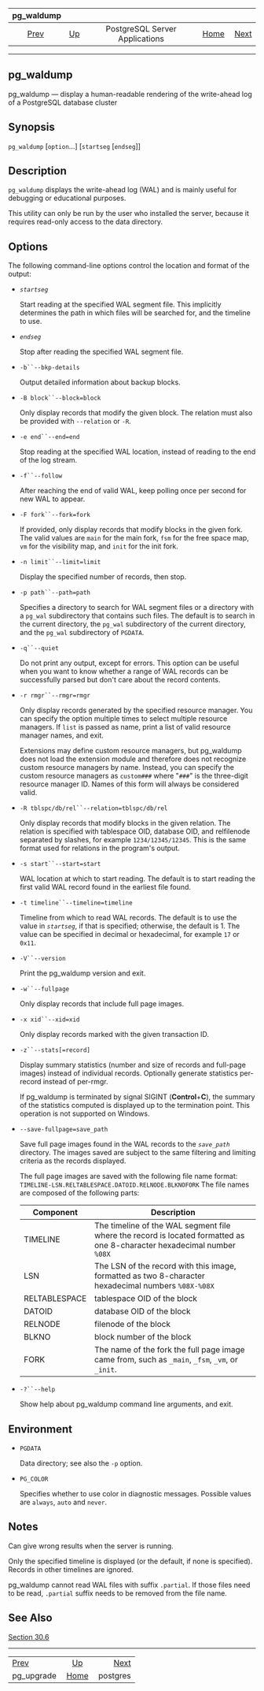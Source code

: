 <!--?xml version="1.0" encoding="UTF-8" standalone="no"?-->

|              pg\_waldump             |                                                              |                                |                                                       |                                       |
| :----------------------------------: | :----------------------------------------------------------- | :----------------------------: | ----------------------------------------------------: | ------------------------------------: |
| [Prev](pgupgrade.html "pg_upgrade")  | [Up](reference-server.html "PostgreSQL Server Applications") | PostgreSQL Server Applications | [Home](index.html "PostgreSQL 17devel Documentation") |  [Next](app-postgres.html "postgres") |

***

## pg\_waldump

pg\_waldump — display a human-readable rendering of the write-ahead log of a PostgreSQL database cluster

## Synopsis

`pg_waldump` \[`option`...] \[`startseg` \[`endseg`]]

## Description

`pg_waldump` displays the write-ahead log (WAL) and is mainly useful for debugging or educational purposes.

This utility can only be run by the user who installed the server, because it requires read-only access to the data directory.

## Options

The following command-line options control the location and format of the output:

* *`startseg`*

    Start reading at the specified WAL segment file. This implicitly determines the path in which files will be searched for, and the timeline to use.

* *`endseg`*

    Stop after reading the specified WAL segment file.

* `-b``--bkp-details`

    Output detailed information about backup blocks.

* `-B block``--block=block`

    Only display records that modify the given block. The relation must also be provided with `--relation` or `-R`.

* `-e end``--end=end`

    Stop reading at the specified WAL location, instead of reading to the end of the log stream.

* `-f``--follow`

    After reaching the end of valid WAL, keep polling once per second for new WAL to appear.

* `-F fork``--fork=fork`

    If provided, only display records that modify blocks in the given fork. The valid values are `main` for the main fork, `fsm` for the free space map, `vm` for the visibility map, and `init` for the init fork.

* `-n limit``--limit=limit`

    Display the specified number of records, then stop.

* `-p path``--path=path`

    Specifies a directory to search for WAL segment files or a directory with a `pg_wal` subdirectory that contains such files. The default is to search in the current directory, the `pg_wal` subdirectory of the current directory, and the `pg_wal` subdirectory of `PGDATA`.

* `-q``--quiet`

    Do not print any output, except for errors. This option can be useful when you want to know whether a range of WAL records can be successfully parsed but don't care about the record contents.

* `-r rmgr``--rmgr=rmgr`

    Only display records generated by the specified resource manager. You can specify the option multiple times to select multiple resource managers. If `list` is passed as name, print a list of valid resource manager names, and exit.

    Extensions may define custom resource managers, but pg\_waldump does not load the extension module and therefore does not recognize custom resource managers by name. Instead, you can specify the custom resource managers as `custom###` where "`###`" is the three-digit resource manager ID. Names of this form will always be considered valid.

* `-R tblspc/db/rel``--relation=tblspc/db/rel`

    Only display records that modify blocks in the given relation. The relation is specified with tablespace OID, database OID, and relfilenode separated by slashes, for example `1234/12345/12345`. This is the same format used for relations in the program's output.

* `-s start``--start=start`

    WAL location at which to start reading. The default is to start reading the first valid WAL record found in the earliest file found.

* `-t timeline``--timeline=timeline`

    Timeline from which to read WAL records. The default is to use the value in *`startseg`*, if that is specified; otherwise, the default is 1. The value can be specified in decimal or hexadecimal, for example `17` or `0x11`.

* `-V``--version`

    Print the pg\_waldump version and exit.

* `-w``--fullpage`

    Only display records that include full page images.

* `-x xid``--xid=xid`

    Only display records marked with the given transaction ID.

* `-z``--stats[=record]`

    Display summary statistics (number and size of records and full-page images) instead of individual records. Optionally generate statistics per-record instead of per-rmgr.

    If pg\_waldump is terminated by signal SIGINT (**Control**+**C**), the summary of the statistics computed is displayed up to the termination point. This operation is not supported on Windows.

* `--save-fullpage=save_path`

    Save full page images found in the WAL records to the *`save_path`* directory. The images saved are subject to the same filtering and limiting criteria as the records displayed.

    The full page images are saved with the following file name format: `TIMELINE-LSN.RELTABLESPACE.DATOID.RELNODE.BLKNOFORK` The file names are composed of the following parts:

    | Component     | Description                                                                                                             |
    | ------------- | ----------------------------------------------------------------------------------------------------------------------- |
    | TIMELINE      | The timeline of the WAL segment file where the record is located formatted as one 8-character hexadecimal number `%08X` |
    | LSN           | The LSN of the record with this image, formatted as two 8-character hexadecimal numbers `%08X-%08X`                     |
    | RELTABLESPACE | tablespace OID of the block                                                                                             |
    | DATOID        | database OID of the block                                                                                               |
    | RELNODE       | filenode of the block                                                                                                   |
    | BLKNO         | block number of the block                                                                                               |
    | FORK          | The name of the fork the full page image came from, such as `_main`, `_fsm`, `_vm`, or `_init`.                         |

* `-?``--help`

    Show help about pg\_waldump command line arguments, and exit.

## Environment

* `PGDATA`

    Data directory; see also the `-p` option.

* `PG_COLOR`

    Specifies whether to use color in diagnostic messages. Possible values are `always`, `auto` and `never`.

## Notes

Can give wrong results when the server is running.

Only the specified timeline is displayed (or the default, if none is specified). Records in other timelines are ignored.

pg\_waldump cannot read WAL files with suffix `.partial`. If those files need to be read, `.partial` suffix needs to be removed from the file name.

## See Also

[Section 30.6](wal-internals.html "30.6. WAL Internals")

***

|                                      |                                                              |                                       |
| :----------------------------------- | :----------------------------------------------------------: | ------------------------------------: |
| [Prev](pgupgrade.html "pg_upgrade")  | [Up](reference-server.html "PostgreSQL Server Applications") |  [Next](app-postgres.html "postgres") |
| pg\_upgrade                          |     [Home](index.html "PostgreSQL 17devel Documentation")    |                              postgres |
